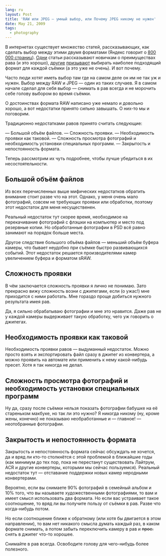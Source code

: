 ```yaml
---
lang: ru
layout: Post
title: 'RAW или JPEG — умный выбор, или Почему JPEG никому не нужен'
date: May 21, 2009
tags:
  - photography
---
```


В интернетах существует множество статей, рассказывающих, как сделать выбор между этими двумя форматами (Яндекс говорит о [800 000 страниц](http://yandex.ru/yandsearch?text=raw+/2+jpeg&clid=14585&stpar2=/h0/tm13/s1&stpar4=/s1 "Статьи, сравнивающие RAW и JPEG в Яндексе")). [Одни](http://www.photoscape.ru/index.cfm?id=1367 "Преимущества и недостатки JPEG") статьи рассказывают новичкам о преимуществах рава (и это хорошо), [другие](http://focused.ru/articles/raw-not-raw/ "RAW иль не RAW") [призывают](http://www.fotonik.ru/raw_vs_jpg_vs_tif.html "JPG vs RAW vs TIFF: Сделайте правильный выбор") выбирать наиболее подходящий формат для каждой съёмки (а это уже не очень). И вот почему.

Часто люди хотят иметь выбор там где на самом деле он им не так уж и нужен. Выбор между RAW и JPEG — один из таких случаев. Я в самом начале сделал для себя выбор — снимать в рав всегда и не морочить себе голову выбором во время съёмки.

О достоинствах формата RAW написано уже немало и довольно хорошо, а вот недостатки принято сильно завышать. О них-то мы и поговорим.

Традиционно недостатками равов принято считать следующие:

— Большой объём файлов. — Сложность проявки. — Необходимость проявки как таковой. — Сложность просмотра фотографий и необходимость установки специальных программ. — Закрытость и непостоянность формата.

Теперь рассмотрим их чуть подробнее, чтобы лучше убедиться в их несостоятельности.

<!--more-->

## Большой объём файлов

Из всех перечисленных выше мифических недостатков обратить внимание стоит разве что на этот. Однако, у меня очень мало фотографий, совсем не требующих проявки или обработки, поэтому этот недостаток для меня несущественен.

Реальный недостаток тут скорее время, необходимое на перекачивание фотографий с флэшки на компьютер и место под резервные копии. Но обработанные фотографии в PSD всё равно занимают на порядок больше места.

Другое следствие большого объёма файлов — меньший объём буфера камеры, что бывает неудобно при съёмке быстро развивающихся событий. Этот недостаток решается производителями камер увеличением буфера и форматом sRAW.

## Сложность проявки

В чём заключается сложность проявки я лично не понимаю. Зато прекрасно вижу сложность возни с джипегами, если (о ужас!) мне приходится с ними работать. Мне гораздо проще добиться нужного результата имея рав.

Да, я сильно обрабатываю фотографии и мне это нравится. Даже рав не у каждой камеры выдерживает такую обработку, чего уж говорить о джипегах.

## Необходимость проявки как таковой

Необходимость проявки равов — выдуманный недостаток. Можно просто взять и экспортировать файл сразу в джипег из конвертера, а можно проявить на автомате или применить к нему какой-нибудь пресет. Хотя я так никогда не делал.

## Сложность просмотра фотографий и необходимость установки специальных программ

Ну да, сразу после съёмки нельзя показать фотографии бабушке на её стареньком макбуке, но так ли это нужно? Я никогда никому (ну, кроме жены, конечно) не показываю необработанные и — главное! — неотобранные фотографии.

## Закрытость и непостоянность формата

Закрытость и непостоянность формата сейчас обсуждать не хочется, да и вряд ли кто-то столкнётся с этой проблемой в ближайшие годы (как минимум до тех пор, пока не перестанут существовать Лайтрум, ACR и другие конвертеры, которыми мы сейчас пользуемся). Реальный недостаток тут — отставание поддержки новых камер неродными конвертерами.

Вероятно, если вы снимаете 90% фотографий в семейный альбом и 10% того, что вы называете художественными фотографиями, то вам и имеет смысл использовать два формата. Но если вас устраивает такое соотношение, то вряд ли вы получите пользу от съёмки в рав. Разве что когда-нибудь потом.

Но если соотношение ближе к обратному (или хотя бы двигается в этом направлении), то вам нет никакого смысла думать каждый раз, в каком формате снимать, а потом забыть переключить камеру в рав и ~~прое.~~ снять в джипег что-то хорошее.

Снимайте в рав всегда. Освободите голову для чего-нибудь более полезного.

